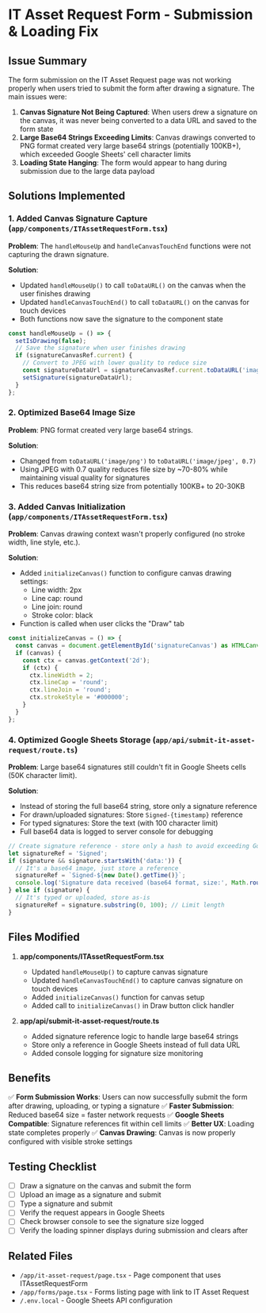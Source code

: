 # IT Asset Request Form - Submission & Loading Fix

## Issue Summary
The form submission on the IT Asset Request page was not working properly when users tried to submit the form after drawing a signature. The main issues were:

1. **Canvas Signature Not Being Captured**: When users drew a signature on the canvas, it was never being converted to a data URL and saved to the form state
2. **Large Base64 Strings Exceeding Limits**: Canvas drawings converted to PNG format created very large base64 strings (potentially 100KB+), which exceeded Google Sheets' cell character limits
3. **Loading State Hanging**: The form would appear to hang during submission due to the large data payload

## Solutions Implemented

### 1. **Added Canvas Signature Capture** (`app/components/ITAssetRequestForm.tsx`)

**Problem**: The `handleMouseUp` and `handleCanvasTouchEnd` functions were not capturing the drawn signature.

**Solution**: 
- Updated `handleMouseUp()` to call `toDataURL()` on the canvas when the user finishes drawing
- Updated `handleCanvasTouchEnd()` to call `toDataURL()` on the canvas for touch devices
- Both functions now save the signature to the component state

```typescript
const handleMouseUp = () => {
  setIsDrawing(false);
  // Save the signature when user finishes drawing
  if (signatureCanvasRef.current) {
    // Convert to JPEG with lower quality to reduce size
    const signatureDataUrl = signatureCanvasRef.current.toDataURL('image/jpeg', 0.7);
    setSignature(signatureDataUrl);
  }
};
```

### 2. **Optimized Base64 Image Size**

**Problem**: PNG format created very large base64 strings.

**Solution**:
- Changed from `toDataURL('image/png')` to `toDataURL('image/jpeg', 0.7)`
- Using JPEG with 0.7 quality reduces file size by ~70-80% while maintaining visual quality for signatures
- This reduces base64 string size from potentially 100KB+ to 20-30KB

### 3. **Added Canvas Initialization** (`app/components/ITAssetRequestForm.tsx`)

**Problem**: Canvas drawing context wasn't properly configured (no stroke width, line style, etc.).

**Solution**:
- Added `initializeCanvas()` function to configure canvas drawing settings:
  - Line width: 2px
  - Line cap: round
  - Line join: round  
  - Stroke color: black
- Function is called when user clicks the "Draw" tab

```typescript
const initializeCanvas = () => {
  const canvas = document.getElementById('signatureCanvas') as HTMLCanvasElement;
  if (canvas) {
    const ctx = canvas.getContext('2d');
    if (ctx) {
      ctx.lineWidth = 2;
      ctx.lineCap = 'round';
      ctx.lineJoin = 'round';
      ctx.strokeStyle = '#000000';
    }
  }
};
```

### 4. **Optimized Google Sheets Storage** (`app/api/submit-it-asset-request/route.ts`)

**Problem**: Large base64 signatures still couldn't fit in Google Sheets cells (50K character limit).

**Solution**:
- Instead of storing the full base64 string, store only a signature reference
- For drawn/uploaded signatures: Store `Signed-{timestamp}` reference
- For typed signatures: Store the text (with 100 character limit)
- Full base64 data is logged to server console for debugging

```typescript
// Create signature reference - store only a hash to avoid exceeding Google Sheets cell limit (50k chars)
let signatureRef = 'Signed';
if (signature && signature.startsWith('data:')) {
  // It's a base64 image, just store a reference
  signatureRef = `Signed-${new Date().getTime()}`;
  console.log('Signature data received (base64 format, size:', Math.round(signature.length / 1024), 'KB)');
} else if (signature) {
  // It's typed or uploaded, store as-is
  signatureRef = signature.substring(0, 100); // Limit length
}
```

## Files Modified

1. **app/components/ITAssetRequestForm.tsx**
   - Updated `handleMouseUp()` to capture canvas signature
   - Updated `handleCanvasTouchEnd()` to capture canvas signature on touch devices
   - Added `initializeCanvas()` function for canvas setup
   - Added call to `initializeCanvas()` in Draw button click handler

2. **app/api/submit-it-asset-request/route.ts**
   - Added signature reference logic to handle large base64 strings
   - Store only a reference in Google Sheets instead of full data URL
   - Added console logging for signature size monitoring

## Benefits

✅ **Form Submission Works**: Users can now successfully submit the form after drawing, uploading, or typing a signature
✅ **Faster Submission**: Reduced base64 size = faster network requests
✅ **Google Sheets Compatible**: Signature references fit within cell limits
✅ **Better UX**: Loading state completes properly
✅ **Canvas Drawing**: Canvas is now properly configured with visible stroke settings

## Testing Checklist

- [ ] Draw a signature on the canvas and submit the form
- [ ] Upload an image as a signature and submit
- [ ] Type a signature and submit
- [ ] Verify the request appears in Google Sheets
- [ ] Check browser console to see the signature size logged
- [ ] Verify the loading spinner displays during submission and clears after

## Related Files

- `/app/it-asset-request/page.tsx` - Page component that uses ITAssetRequestForm
- `/app/forms/page.tsx` - Forms listing page with link to IT Asset Request
- `/.env.local` - Google Sheets API configuration
